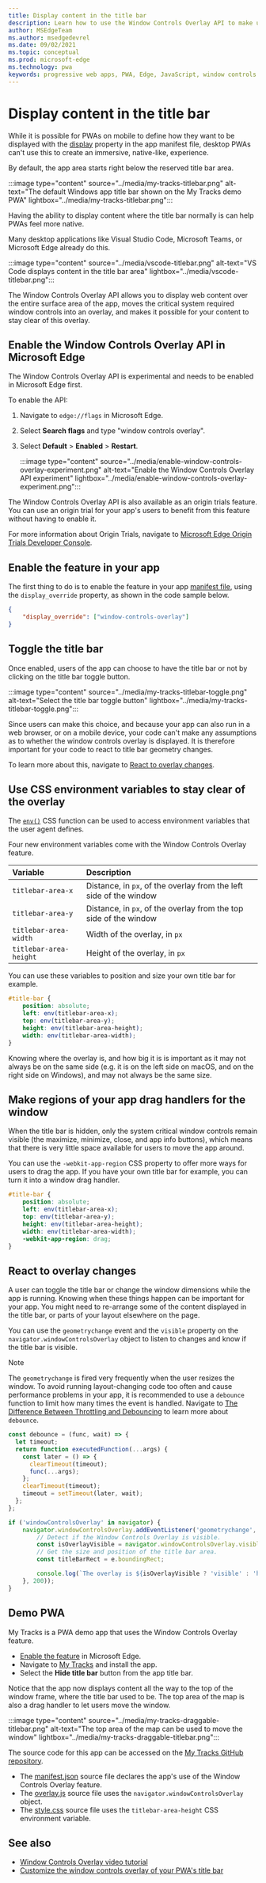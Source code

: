```yaml
---
title: Display content in the title bar
description: Learn how to use the Window Controls Overlay API to make use of the entire window area for your app.
author: MSEdgeTeam
ms.author: msedgedevrel
ms.date: 09/02/2021
ms.topic: conceptual
ms.prod: microsoft-edge
ms.technology: pwa
keywords: progressive web apps, PWA, Edge, JavaScript, window controls overlay, API
---
```

# Display content in the title bar

While it is possible for PWAs on mobile to define how they want to be displayed with the [display](https://developer.mozilla.org/docs/Web/Manifest/display) property in the app manifest file, desktop PWAs can't use this to create an immersive, native-like, experience.  

By default, the app area starts right below the reserved title bar area.  

:::image type="content" source="../media/my-tracks-titlebar.png" alt-text="The default Windows app title bar shown on the My Tracks demo PWA" lightbox="../media/my-tracks-titlebar.png":::

Having the ability to display content where the title bar normally is can help PWAs feel more native.

Many desktop applications like Visual Studio Code, Microsoft Teams, or Microsoft Edge already do this.

:::image type="content" source="../media/vscode-titlebar.png" alt-text="VS Code displays content in the title bar area" lightbox="../media/vscode-titlebar.png":::

The Window Controls Overlay API allows you to display web content over the entire surface area of the app, moves the critical system required window controls into an overlay, and makes it possible for your content to stay clear of this overlay.  


<!-- ====================================================================== -->
## Enable the Window Controls Overlay API in Microsoft Edge

The Window Controls Overlay API is experimental and needs to be enabled in Microsoft Edge first.

To enable the API:

1.  Navigate to `edge://flags` in Microsoft Edge.
1.  Select **Search flags** and type "window controls overlay".
1.  Select **Default** > **Enabled** > **Restart**.

    :::image type="content" source="../media/enable-window-controls-overlay-experiment.png" alt-text="Enable the Window Controls Overlay API experiment" lightbox="../media/enable-window-controls-overlay-experiment.png":::

The Window Controls Overlay API is also available as an origin trials feature. You can use an origin trial for your app's users to benefit from this feature without having to enable it.

For more information about Origin Trials, navigate to [Microsoft Edge Origin Trials Developer Console](https://developer.microsoft.com/microsoft-edge/origin-trials).


<!-- ====================================================================== -->
## Enable the feature in your app

The first thing to do is to enable the feature in your app [manifest file](./web-app-manifests.md), using the `display_override` property, as shown in the code sample below.

```json
{
    "display_override": ["window-controls-overlay"]
}
```


<!-- ====================================================================== -->
## Toggle the title bar

Once enabled, users of the app can choose to have the title bar or not by clicking on the title bar toggle button.

:::image type="content" source="../media/my-tracks-titlebar-toggle.png" alt-text="Select the title bar toggle button" lightbox="../media/my-tracks-titlebar-toggle.png":::

Since users can make this choice, and because your app can also run in a web browser, or on a mobile device, your code can't make any assumptions as to whether the window controls overlay is displayed. It is therefore important for your code to react to title bar geometry changes.

To learn more about this, navigate to [React to overlay changes](#react-to-overlay-changes).


<!-- ====================================================================== -->
## Use CSS environment variables to stay clear of the overlay

The [`env()`](https://developer.mozilla.org/docs/Web/CSS/env) CSS function can be used to access environment variables that the user agent defines.

Four new environment variables come with the Window Controls Overlay feature.

| Variable | Description |
|:--- |:---
| `titlebar-area-x` | Distance, in `px`, of the overlay from the left side of the window |
| `titlebar-area-y` | Distance, in `px`, of the overlay from the top side of the window |
| `titlebar-area-width` | Width of the overlay, in `px` |
| `titlebar-area-height` | Height of the overlay, in `px` |

You can use these variables to position and size your own title bar for example.

```css
#title-bar {
    position: absolute;
    left: env(titlebar-area-x);
    top: env(titlebar-area-y);
    height: env(titlebar-area-height);
    width: env(titlebar-area-width);
}
```

Knowing where the overlay is, and how big it is is important as it may not always be on the same side (e.g. it is on the left side on macOS, and on the right side on Windows), and may not always be the same size.


<!-- ====================================================================== -->
## Make regions of your app drag handlers for the window  

When the title bar is hidden, only the system critical window controls remain visible (the maximize, minimize, close, and app info buttons), which means that there is very little space available for users to move the app around.

You can use the `-webkit-app-region` CSS property to offer more ways for users to drag the app. If you have your own title bar for example, you can turn it into a window drag handler.

```css
#title-bar {
    position: absolute;
    left: env(titlebar-area-x);
    top: env(titlebar-area-y);
    height: env(titlebar-area-height);
    width: env(titlebar-area-width);
    -webkit-app-region: drag;
}
```


<!-- ====================================================================== -->
## React to overlay changes

A user can toggle the title bar or change the window dimensions while the app is running. Knowing when these things happen can be important for your app. You might need to re-arrange some of the content displayed in the title bar, or parts of your layout elsewhere on the page.

You can use the `geometrychange` event and the `visible` property on the `navigator.windowControlsOverlay` object to listen to changes and know if the title bar is visible.

> [!NOTE]
> The `geometrychange` is fired very frequently when the user resizes the window. To avoid running layout-changing code too often and cause performance problems in your app, it is recommended to use a `debounce` function to limit how many times the event is handled.
> Navigate to [The Difference Between Throttling and Debouncing][CssTricksThrottlingDebouncing] to learn more about `debounce`.

```javascript
const debounce = (func, wait) => {
  let timeout;
  return function executedFunction(...args) {
    const later = () => {
      clearTimeout(timeout);
      func(...args);
    };
    clearTimeout(timeout);
    timeout = setTimeout(later, wait);
  };
};

if ('windowControlsOverlay' in navigator) {
    navigator.windowControlsOverlay.addEventListener('geometrychange', debounce(e => {
        // Detect if the Window Controls Overlay is visible.
        const isOverlayVisible = navigator.windowControlsOverlay.visible;
        // Get the size and position of the title bar area.
        const titleBarRect = e.boundingRect;

        console.log(`The overlay is ${isOverlayVisible ? 'visible' : 'hidden'}, the title bar width is ${titleBarRect.width}px`);
    }, 200));
}
```


<!-- ====================================================================== -->
## Demo PWA

My Tracks is a PWA demo app that uses the Window Controls Overlay feature.

* [Enable the feature](#enable-the-feature-in-your-app) in Microsoft Edge.
* Navigate to [My Tracks][MyTracksDemoApp] and install the app.
* Select the **Hide title bar** button from the app title bar.

Notice that the app now displays content all the way to the top of the window frame, where the title bar used to be. The top area of the map is also a drag handler to let users move the window.

:::image type="content" source="../media/my-tracks-draggable-titlebar.png" alt-text="The top area of the map can be used to move the window" lightbox="../media/my-tracks-draggable-titlebar.png":::

The source code for this app can be accessed on the [My Tracks GitHub repository][MyTracksDemoAppGitHub].

* The [manifest.json][MyTracksDemoAppManifestJsonFile] source file declares the app's use of the Window Controls Overlay feature.
* The [overlay.js][MyTracksDemoAppOverlayJsFile] source file uses the `navigator.windowControlsOverlay` object.
* The [style.css][MyTracksDemoAppStyleCssFile] source file uses the `titlebar-area-height` CSS environment variable.


<!-- ====================================================================== -->
## See also  

*   [Window Controls Overlay video tutorial](https://www.youtube.com/watch?v=NvClp35dFVI)
*   [Customize the window controls overlay of your PWA's title bar][WebDevWindowControlsOverlay]


<!-- links -->  
[CssTricksThrottlingDebouncing]: https://css-tricks.com/the-difference-between-throttling-and-debouncing/ "The Difference Between Throttling and Debouncing  | CSS-Tricks"
[WebDevWindowControlsOverlay]: https://web.dev/window-controls-overlay/ "Customize the window controls overlay of your PWA's title bar | web.dev"
[MyTracksDemoApp]: https://captainbrosset.github.io/mytracks/ "My Tracks"
[MyTracksDemoAppGitHub]: https://github.com/captainbrosset/mytracks "Sample web app to demonstrate PWA desktop features | GitHub"
[MyTracksDemoAppManifestJsonFile]: https://github.com/captainbrosset/mytracks/blob/main/mytracks/manifest.json
[MyTracksDemoAppOverlayJsFile]: https://github.com/captainbrosset/mytracks/blob/main/src/overlay.js
[MyTracksDemoAppStyleCssFile]: https://github.com/captainbrosset/mytracks/blob/main/mytracks/style.css

